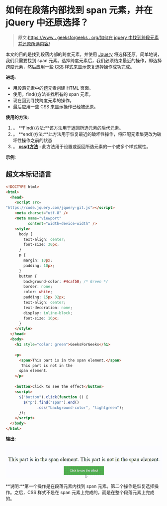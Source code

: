 # 如何在段落内部找到 span 元素，并在 jQuery 中还原选择？

> 原文:[https://www . geeksforgeeks . org/如何在 jquery 中找到跨段元素并还原所选内容/](https://www.geeksforgeeks.org/how-to-find-span-elements-inside-paragraph-and-reverts-the-selection-back-in-jquery/)

本文的目的是找到段落内部的跨度元素，并使用 [Jquery](https://www.geeksforgeeks.org/jquery-tutorials/) 将选择还原。简单地说，我们只需要找到 span 元素。选择跨度元素后，我们必须结束最近的操作，即选择跨度元素，然后应用一些 [CSS](https://www.geeksforgeeks.org/css-tutorials/) 样式来显示恢复选择操作成功完成。

**进场:**

*   用段落元素中的[跨](https://www.geeksforgeeks.org/span-tag-html/)元素创建 HTML 页面。
*   使用。find()方法查找所有的 span 元素。
*   现在回到寻找跨度元素的操作。
*   最后应用一些 CSS 来显示操作已经被还原。

**使用的方法:**

1.  。 **Find()方法:**该方法用于返回所选元素的后代元素。
2.  。 **end()方法:**此方法用于恢复最近的破坏性操作，将匹配元素集更改为破坏性操作之前的状态
3.  。 [**css()方法**](https://www.geeksforgeeks.org/jquery-css-method/#:~:text=The%20css()%20method%20in,be%20used%20in%20different%20ways.&text=Return%20value%3A%20It%20wil%20return,property%20for%20the%20selected%20element.) **:** 此方法用于设置或返回所选元素的一个或多个样式属性。

**示例:**

## 超文本标记语言

```html
<!DOCTYPE html>
<html>
  <head>
    <script src=
"https://code.jquery.com/jquery-git.js"></script>
    <meta charset="utf-8" />
    <meta name="viewport" 
          content="width=device-width" />
    <style>
      body {
        text-align: center;
        font-size: 30px;
      }
      p {
        margin: 10px;
        padding: 10px;
      }
      button {
        background-color: #4caf50; /* Green */
        border: none;
        color: white;
        padding: 15px 32px;
        text-align: center;
        text-decoration: none;
        display: inline-block;
        font-size: 16px;
      }
    </style>
  </head>
  <body>
    <h1 style="color: green">GeeksForGeeks</h1>

    <p>
      <span>This part is in the span element.</span> 
       This part is not in the
      span element.
    </p>

    <button>Click to see the effect</button>
    <script>
      $("button").click(function () {
        $("p").find("span").end()
              .css("background-color", "lightgreen");
      });
    </script>
  </body>
</html>
```

**输出:**

![](img/365048d2647a74b74cd3d0669a9fcf2a.png)

**说明:**第一个操作是在段落元素内找到 span 元素。第二个操作是恢复选择操作。之后，CSS 样式不是在 span 元素上完成的，而是在整个段落元素上完成的。